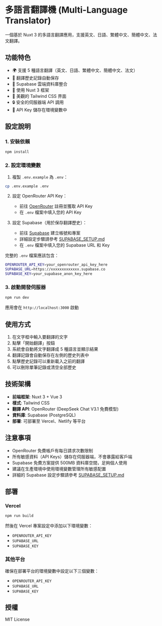 # 多語言翻譯機 (Multi-Language Translator)

一個基於 Nuxt 3 的多語言翻譯應用，支援英文、日語、繁體中文、簡體中文、法文翻譯。

## 功能特色

- 🌍 支援 5 種語言翻譯（英文、日語、繁體中文、簡體中文、法文）
- 📜 翻譯歷史記錄自動保存
- 💾 Supabase 雲端資料庫整合
- 🚀 使用 Nuxt 3 框架
- 🎨 美觀的 Tailwind CSS 界面
- 🔒 安全的伺服器端 API 調用
- 🔑 API Key 儲存在環境變數中

## 設定說明

### 1. 安裝依賴

```bash
npm install
```

### 2. 設定環境變數

1. 複製 `.env.example` 為 `.env`：
```bash
cp .env.example .env
```

2. 設定 OpenRouter API Key：
   - 前往 [OpenRouter](https://openrouter.ai/keys) 註冊並獲取 API Key
   - 在 `.env` 檔案中填入您的 API Key

3. 設定 Supabase（用於保存翻譯歷史）：
   - 前往 [Supabase](https://supabase.com) 建立帳號和專案
   - 詳細設定步驟請參考 [SUPABASE_SETUP.md](./SUPABASE_SETUP.md)
   - 在 `.env` 檔案中填入您的 Supabase URL 和 Key

完整的 `.env` 檔案應該包含：
```bash
OPENROUTER_API_KEY=your_openrouter_api_key_here
SUPABASE_URL=https://xxxxxxxxxxxxx.supabase.co
SUPABASE_KEY=your_supabase_anon_key_here
```

### 3. 啟動開發伺服器

```bash
npm run dev
```

應用會在 `http://localhost:3000` 啟動

## 使用方式

1. 在文字框中輸入要翻譯的文字
2. 點擊「開始翻譯」按鈕
3. 系統會自動將文字翻譯成 5 種語言並顯示結果
4. 翻譯記錄會自動保存在左側的歷史列表中
5. 點擊歷史記錄可以重新載入之前的翻譯
6. 可以刪除單筆記錄或清空全部歷史

## 技術架構

- **前端框架**: Nuxt 3 + Vue 3
- **樣式**: Tailwind CSS
- **翻譯 API**: OpenRouter (DeepSeek Chat V3.1 免費模型)
- **資料庫**: Supabase (PostgreSQL)
- **部署**: 可部署至 Vercel、Netlify 等平台

## 注意事項

- OpenRouter 免費帳戶有每日請求次數限制
- 所有敏感資料（API Keys）儲存在伺服器端，不會暴露給客戶端
- Supabase 免費方案提供 500MB 資料庫空間，足夠個人使用
- 建議在生產環境中使用環境變數管理所有敏感配置
- 詳細的 Supabase 設定步驟請參考 [SUPABASE_SETUP.md](./SUPABASE_SETUP.md)

## 部署

### Vercel

```bash
npm run build
```

然後在 Vercel 專案設定中添加以下環境變數：
- `OPENROUTER_API_KEY`
- `SUPABASE_URL`
- `SUPABASE_KEY`

### 其他平台

確保在部署平台的環境變數中設定以下三個變數：
- `OPENROUTER_API_KEY`
- `SUPABASE_URL`
- `SUPABASE_KEY`

## 授權

MIT License


